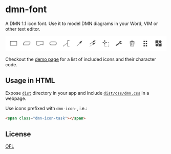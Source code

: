 # dmn-font

A DMN 1.1 icon font. Use it to model DMN diagrams in your Word, VIM or other text editor.

![Font Preview](./docs/symbols.png)


Checkout the [demo page](https://cdn.statically.io/gh/bpmn-io/dmn-font/master/dist/demo.html) for a list of included icons and their character code.


## Usage in HTML

Expose [`dist`](./dist) directory in your app and include [`dist/css/dmn.css`](./dist/css/dmn.css) in a webpage.

Use icons prefixed with `dmn-icon-`, i.e.:

```html
<span class="dmn-icon-task"></span>
```


## License

[OFL](http://scripts.sil.org/cms/scripts/page.php?item_id=OFL_web)
